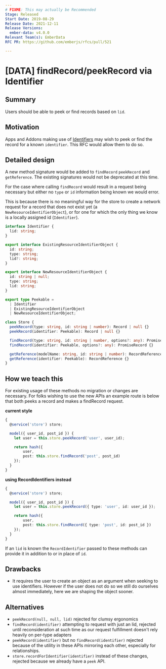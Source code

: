```yaml
---
# FIXME: This may actually be Recommended
Stage: Released
Start Date: 2019-08-29
Release Date: 2021-12-11
Release Versions:
  ember-data: v4.0.0
Relevant Team(s): EmberData
RFC PR: https://github.com/emberjs/rfcs/pull/521

---
```


# [DATA] findRecord/peekRecord via Identifier

## Summary

Users should be able to peek or find records based on `lid`.

## Motivation

Apps and Addons making use of [Identifiers](https://github.com/emberjs/rfcs/pull/403)
may wish to peek or find the record for a known `identifier`. This
RFC would allow them to do so.

## Detailed design

A new method signature would be added to `findRecord`
`peekRecord` and `getReference`. The existing signatures would not be
deprecated at this time.

For the case where calling `findRecord` would result in a request
being necessary but either no `type` or `id` information being known
we would error.

This is because there is no meaningful way for the store to create a
network request for a record that does not exist yet (a
`NewResourceIdentifierObject`), or for one for which the only thing
we know is a locally assigned id (`Identifier`).

```ts
interface Identifier {
  lid: string;
}

export interface ExistingResourceIdentifierObject {
  id: string;
  type: string;
  lid?: string;
}

export interface NewResourceIdentifierObject {
  id: string | null;
  type: string;
  lid: string;
}

export type Peekable =
  | Identifier
  | ExistingResourceIdentifierObject
  | NewResourceIdentifierObject;

class Store {
  peekRecord(type: string, id: string | number): Record | null {}
  peekRecord(identifier: Peekable): Record | null {}

  findRecord(type: string, id: string | number, options?: any): PromiseRecord {}
  findRecord(identifier: Peekable, options?: any): PromiseRecord {}

  getReference(modelName: string, id: string | number): RecordReference {}
  getReference(identifier: Peekable): RecordReference {}
}
```

## How we teach this

For existing usage of these methods no migration or changes are necessary. For folks wishing to use the new
APIs an example route is below that both peeks a record and makes a findRecord request.

**current style**

```ts
{
  @service('store') store;

  model({ user_id, post_id }) {
    let user = this.store.peekRecord('user', user_id);

    return hash({
        user,
        post: this.store.findRecord('post', post_id)
    });
  }
}
```

**using RecordIdentifiers instead**

```ts
{
  @service('store') store;

  model({ user_id, post_id }) {
    let user = this.store.peekRecord({ type: 'user', id: user_id });

    return hash({
        user,
        post: this.store.findRecord({ type: 'post', id: post_id })
    });
  }
}
```

If an `lid` is known the `RecordIdentifier` passed to these methods can provide it
in addition to or in place of `id`.

## Drawbacks

- It requires the user to create an object as an argument when seeking to use identifiers.
  However if the user does not do so we still do ourselves almost immediately, here we are
  shaping the object sooner.

## Alternatives

- `peekRecord(null, null, lid)` rejected for clumsy ergonomics
- `findRecord(identifier)` attempting to request with just an lid,
  rejected until reconsideration at such time as our request fulfillment doesn't rely heavily on per-type adapters
- `peekRecord(identifier)` but no `findRecord(identifier)` rejected because of the utility in these APIs mirroring each other, especially for relationships.
- `store.recordForIdentifier(identifier)` instead of these changes, rejected because we already have a `peek` API.

